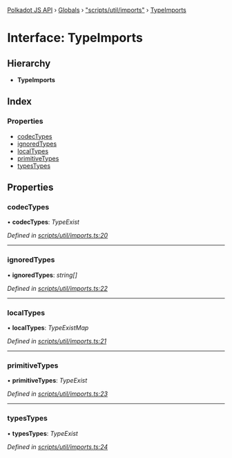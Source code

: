[Polkadot JS API](../README.md) › [Globals](../globals.md) › ["scripts/util/imports"](../modules/_scripts_util_imports_.md) › [TypeImports](_scripts_util_imports_.typeimports.md)

# Interface: TypeImports

## Hierarchy

* **TypeImports**

## Index

### Properties

* [codecTypes](_scripts_util_imports_.typeimports.md#codectypes)
* [ignoredTypes](_scripts_util_imports_.typeimports.md#ignoredtypes)
* [localTypes](_scripts_util_imports_.typeimports.md#localtypes)
* [primitiveTypes](_scripts_util_imports_.typeimports.md#primitivetypes)
* [typesTypes](_scripts_util_imports_.typeimports.md#typestypes)

## Properties

###  codecTypes

• **codecTypes**: *TypeExist*

*Defined in [scripts/util/imports.ts:20](https://github.com/polkadot-js/api/blob/fae67e72ee/packages/types/src/scripts/util/imports.ts#L20)*

___

###  ignoredTypes

• **ignoredTypes**: *string[]*

*Defined in [scripts/util/imports.ts:22](https://github.com/polkadot-js/api/blob/fae67e72ee/packages/types/src/scripts/util/imports.ts#L22)*

___

###  localTypes

• **localTypes**: *TypeExistMap*

*Defined in [scripts/util/imports.ts:21](https://github.com/polkadot-js/api/blob/fae67e72ee/packages/types/src/scripts/util/imports.ts#L21)*

___

###  primitiveTypes

• **primitiveTypes**: *TypeExist*

*Defined in [scripts/util/imports.ts:23](https://github.com/polkadot-js/api/blob/fae67e72ee/packages/types/src/scripts/util/imports.ts#L23)*

___

###  typesTypes

• **typesTypes**: *TypeExist*

*Defined in [scripts/util/imports.ts:24](https://github.com/polkadot-js/api/blob/fae67e72ee/packages/types/src/scripts/util/imports.ts#L24)*
